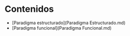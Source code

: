 # Contenidos

* [Paradigma estructurado](Paradigma Estructurado.md)
* [Paradigma funcional](Paradigma Funcional.md)
